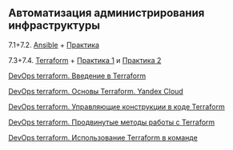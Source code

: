 ## Автоматизация администрирования инфраструктуры

7.1+7.2. [Ansible](https://github.com/guillotine666/nah/blob/master/automation_infra/notes/7-01.md) + [Практика](https://github.com/guillotine666/nah/blob/master/automation_infra/homeworks/7-01-02.md)

7.3+7.4. [Terraform](https://github.com/guillotine666/nah/blob/master/automation_infra/notes/7-02.md) + [Практика 1](https://github.com/guillotine666/nah/blob/master/automation_infra/homeworks/7-02.md) и [Практика 2](https://github.com/guillotine666/nah/blob/master/automation_infra/homeworks/7-03.md)

[DevOps terraform. Введение в Terraform](https://github.com/malkops/nah/blob/master/automation_infra/homeworks/ter-hw-01.md)

[DevOps terraform. Основы Terraform. Yandex Cloud](https://github.com/malkops/nah/blob/master/automation_infra/homeworks/ter-hw-02.md)

[DevOps terraform. Управляющие конструкции в коде Terraform](https://github.com/malkops/nah/blob/master/automation_infra/homeworks/ter-hw-03.md)

[DevOps terraform. Продвинутые методы работы с Terraform](https://github.com/malkops/nah/blob/master/automation_infra/homeworks/ter-hw-04.md)

[DevOps terraform. Использование Terraform в команде](https://github.com/malkops/nah/blob/master/automation_infra/homeworks/ter-hw-05.md)
